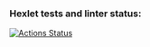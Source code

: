 ### Hexlet tests and linter status:
[![Actions Status](https://github.com/nizhegorodtsevvadim/frontend-project-44/workflows/hexlet-check/badge.svg)](https://github.com/nizhegorodtsevvadim/frontend-project-44/actions)